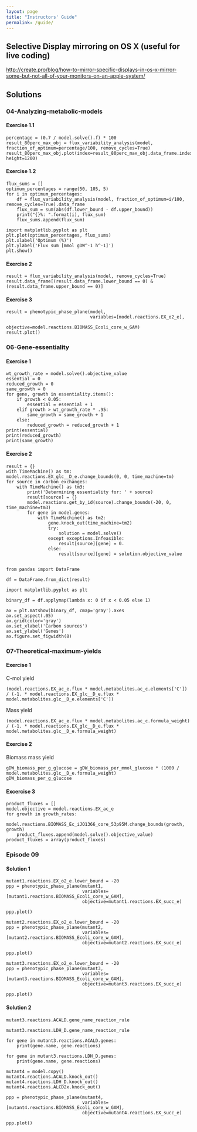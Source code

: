 ```yaml
---
layout: page
title: "Instructors' Guide"
permalink: /guide/
---
```


## Selective Display mirroring on OS X (useful for live coding)
<http://create.pro/blog/how-to-mirror-specific-displays-in-os-x-mirror-some-but-not-all-of-your-monitors-on-an-apple-system/>

## Solutions

### 04-Analyzing-metabolic-models

#### Exercise 1.1

    percentage = (0.7 / model.solve().f) * 100
    result_80perc_max_obj = flux_variability_analysis(model, fraction_of_optimum=percentage/100, remove_cycles=True)
    result_80perc_max_obj.plot(index=result_80perc_max_obj.data_frame.index, height=1200)

#### Exercise 1.2

    flux_sums = []
    optimum_percentages = range(50, 105, 5)
    for i in optimum_percentages:
        df = flux_variability_analysis(model, fraction_of_optimum=i/100, remove_cycles=True).data_frame
        flux_sum = sum(abs(df.lower_bound - df.upper_bound))
        print("{}%: ".format(i), flux_sum)
        flux_sums.append(flux_sum)

    import matplotlib.pyplot as plt
    plt.plot(optimum_percentages, flux_sums)
    plt.xlabel('Optimum (%)')
    plt.ylabel('Flux sum [mmol gDW^-1 h^-1]')
    plt.show()

#### Exercise 2

    result = flux_variability_analysis(model, remove_cycles=True)
    result.data_frame[(result.data_frame.lower_bound == 0) & (result.data_frame.upper_bound == 0)]


#### Exercise 3

    result = phenotypic_phase_plane(model,
                                    variables=[model.reactions.EX_o2_e],
                                    objective=model.reactions.BIOMASS_Ecoli_core_w_GAM)
    result.plot()


### 06-Gene-essentiality

#### Exercise 1

    wt_growth_rate = model.solve().objective_value
    essential = 0
    reduced_growth = 0
    same_growth = 0
    for gene, growth in essentiality.items():
        if growth < 0.05:
            essential = essential + 1
        elif growth > wt_growth_rate * .95:
            same_growth = same_growth + 1
        else:
            reduced_growth = reduced_growth + 1
    print(essential)
    print(reduced_growth)
    print(same_growth)

#### Exercise 2

    result = {}
    with TimeMachine() as tm:
    model.reactions.EX_glc__D_e.change_bounds(0, 0, time_machine=tm)
    for source in carbon_exchanges:
        with TimeMachine() as tm3:
            print('Determining essentiality for: ' + source)
            result[source] = {}
            model.reactions.get_by_id(source).change_bounds(-20, 0, time_machine=tm3)
            for gene in model.genes:
                with TimeMachine() as tm2:
                    gene.knock_out(time_machine=tm2)
                    try:
                        solution = model.solve()
                    except exceptions.Infeasible:
                        result[source][gene] = 0.
                    else:
                        result[source][gene] = solution.objective_value


    from pandas import DataFrame

    df = DataFrame.from_dict(result)

    import matplotlib.pyplot as plt

    binary_df = df.applymap(lambda x: 0 if x < 0.05 else 1)

    ax = plt.matshow(binary_df, cmap='gray').axes
    ax.set_aspect(.05)
    ax.grid(color='gray')
    ax.set_xlabel('Carbon sources')
    ax.set_ylabel('Genes')
    ax.figure.set_figwidth(8)

### 07-Theoretical-maximum-yields

#### Exercise 1

C-mol yield

    (model.reactions.EX_ac_e.flux * model.metabolites.ac_c.elements['C']) / (-1. * model.reactions.EX_glc__D_e.flux * model.metabolites.glc__D_e.elements['C'])

Mass yield

    (model.reactions.EX_ac_e.flux * model.metabolites.ac_c.formula_weight) / (-1. * model.reactions.EX_glc__D_e.flux * model.metabolites.glc__D_e.formula_weight)


#### Exercise 2

Biomass mass yield

    gDW_biomass_per_g_glucose = gDW_biomass_per_mmol_glucose * (1000 / model.metabolites.glc__D_e.formula_weight)
    gDW_biomass_per_g_glucose

#### Excercise 3

    product_fluxes = []
    model.objective = model.reactions.EX_ac_e
    for growth in growth_rates:
        model.reactions.BIOMASS_Ec_iJO1366_core_53p95M.change_bounds(growth, growth)
        product_fluxes.append(model.solve().objective_value)
    product_fluxes = array(product_fluxes)

### Episode 09

#### Solution 1

    mutant1.reactions.EX_o2_e.lower_bound = -20
    ppp = phenotypic_phase_plane(mutant1,
                                 variables=[mutant1.reactions.BIOMASS_Ecoli_core_w_GAM],
                                 objective=mutant1.reactions.EX_succ_e)

    ppp.plot()

    mutant2.reactions.EX_o2_e.lower_bound = -20
    ppp = phenotypic_phase_plane(mutant2,
                                 variables=[mutant2.reactions.BIOMASS_Ecoli_core_w_GAM],
                                 objective=mutant2.reactions.EX_succ_e)

    ppp.plot()

    mutant3.reactions.EX_o2_e.lower_bound = -20
    ppp = phenotypic_phase_plane(mutant3,
                                 variables=[mutant3.reactions.BIOMASS_Ecoli_core_w_GAM],
                                 objective=mutant3.reactions.EX_succ_e)

    ppp.plot()


#### Solution 2

    mutant3.reactions.ACALD.gene_name_reaction_rule

    mutant3.reactions.LDH_D.gene_name_reaction_rule

    for gene in mutant3.reactions.ACALD.genes:
        print(gene.name, gene.reactions)

    for gene in mutant3.reactions.LDH_D.genes:
        print(gene.name, gene.reactions)

    mutant4 = model.copy()
    mutant4.reactions.ACALD.knock_out()
    mutant4.reactions.LDH_D.knock_out()
    mutant4.reactions.ALCD2x.knock_out()

    ppp = phenotypic_phase_plane(mutant4,
                                 variables=[mutant4.reactions.BIOMASS_Ecoli_core_w_GAM],
                                 objective=mutant4.reactions.EX_succ_e)

    ppp.plot()
